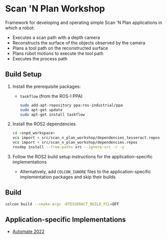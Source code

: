 # Scan 'N Plan Workshop

Framework for developing and operating simple Scan 'N Plan applications in which a robot:
- Executes a scan path with a depth camera
- Reconstructs the surface of the objects observed by the camera
- Plans a tool path on the reconstructed surface
- Plans robot motions to execute the tool path
- Executes the process path

## Build Setup

1. Install the prerequisite packages:
    - `taskflow` (from the ROS-I PPA)
      ```bash
      sudo add-apt-repository ppa:ros-industrial/ppa
      sudo apt-get update
      sudo apt-get install taskflow
      ```

1. Install the ROS2 dependencies
    ```bash
    cd <snpd_workspace>
    vcs import < src/scan_n_plan_workshop/dependencies_tesseract.repos
    vcs import < src/scan_n_plan_workshop/dependencies.repos
    rosdep install --from-paths src --ignore-src -r -y
    ```

1. Follow the ROS2 build setup instructions for the application-specific implementations
    - Alternatively, add `COLCON_IGNORE` files to the application-specific implementation packages and skip their builds

## Build

```bash
colcon build --cmake-args -DTESSERACT_BUILD_FCL=OFF
```

## Application-specific Implementations
- [Automate 2022](snp_automate_2022)
